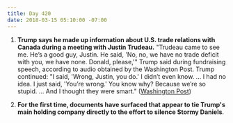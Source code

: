 ```yaml
---
title: Day 420
date: 2018-03-15 05:10:00 -07:00
---
```


1. **Trump says he made up information about U.S. trade relations with Canada during a meeting with Justin Trudeau.** "Trudeau came to see me. He’s a good guy, Justin. He said, 'No, no, we have no trade deficit with you, we have none. Donald, please,'" Trump said during fundraising speech, according to audio obtained by the Washington Post. Trump continued: "I said, 'Wrong, Justin, you do.' I didn’t even know. ... I had no idea. I just said, 'You’re wrong.' You know why? Because we’re so stupid. … And I thought they were smart." ([Washington Post](https://www.washingtonpost.com/news/post-politics/wp/2018/03/14/in-fundraising-speech-trump-says-he-made-up-facts-in-meeting-with-justin-trudeau/?utm_term=.1f6c4182b28b))

2. **For the first time, documents have surfaced that appear to tie Trump's main holding company directly to the effort to silence Stormy Daniels**. 